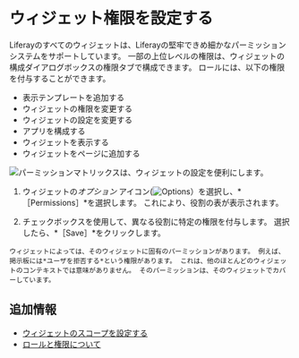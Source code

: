 # ウィジェット権限を設定する

Liferayのすべてのウィジェットは、Liferayの堅牢できめ細かなパーミッションシステムをサポートしています。 一部の上位レベルの権限は、ウィジェットの構成ダイアログボックスの権限タブで構成できます。 ロールには、以下の権限を付与することができます。

- 表示テンプレートを追加する
- ウィジェットの権限を変更する
- ウィジェットの設定を変更する
- アプリを構成する
- ウィジェットを表示する
- ウィジェットをページに追加する

![パーミッションマトリックスは、ウィジェットの設定を便利にします。](./setting-widget-permissions/images/01.png)

1. ウィジェットの*オプション* アイコン(![Options](../../../../images/icon-app-options.png)）を選択し、*［Permissions］*を選択します。 これにより、役割の表が表示されます。

1. チェックボックスを使用して、異なる役割に特定の権限を付与します。 選択したら、*［Save］*をクリックします。

```{note}
ウィジェットによっては、そのウィジェットに固有のパーミッションがあります。 例えば、掲示板には*ユーザを拒否する*という権限があります。 これは、他のほとんどのウィジェットのコンテキストでは意味がありません。 そのパーミッションは、そのウィジェットでカバーしています。
```

## 追加情報

- [ウィジェットのスコープを設定する](./setting-widget-scopes.md)
- [ロールと権限について](../../../../../users-and-permissions/roles-and-permissions/understanding-roles-and-permissions.md)
